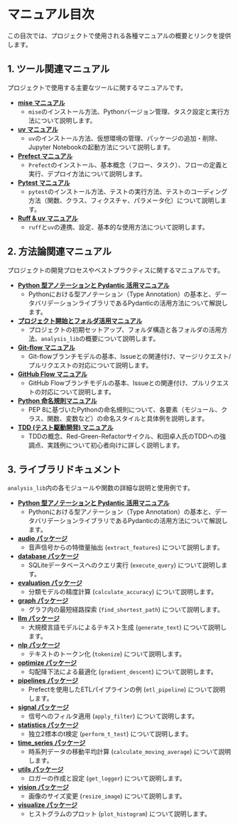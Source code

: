 # マニュアル目次

この目次では、プロジェクトで使用される各種マニュアルの概要とリンクを提供します。

## 1. ツール関連マニュアル

プロジェクトで使用する主要なツールに関するマニュアルです。

-   **[mise マニュアル](tools/mise_manual.md)**
    -   `mise`のインストール方法、Pythonバージョン管理、タスク設定と実行方法について説明します。
-   **[uv マニュアル](tools/uv_manual.md)**
    -   `uv`のインストール方法、仮想環境の管理、パッケージの追加・削除、Jupyter Notebookの起動方法について説明します。
-   **[Prefect マニュアル](tools/prefect_manual.md)**
    -   `Prefect`のインストール、基本概念（フロー、タスク）、フローの定義と実行、デプロイ方法について説明します。
-   **[Pytest マニュアル](tools/pytest_manual.md)**
    -   `pytest`のインストール方法、テストの実行方法、テストのコーディング方法（関数、クラス、フィクスチャ、パラメータ化）について説明します。
-   **[Ruff & uv マニュアル](tools/ruff_uv_manual.md)**
    -   `ruff`と`uv`の連携、設定、基本的な使用方法について説明します。

## 2. 方法論関連マニュアル

プロジェクトの開発プロセスやベストプラクティスに関するマニュアルです。

-   **[Python 型アノテーションと Pydantic 活用マニュアル](methodologies/python_typing_pydantic_manual.md)**
    -   Pythonにおける型アノテーション（Type Annotation）の基本と、データバリデーションライブラリであるPydanticの活用方法について解説します。
-   **[プロジェクト開始とフォルダ活用マニュアル](methodologies/getting_started_manual.md)**
    -   プロジェクトの初期セットアップ、フォルダ構造と各フォルダの活用方法、`analysis_lib`の概要について説明します。
-   **[Git-flow マニュアル](methodologies/git_flow_manual.md)**
    -   Git-flowブランチモデルの基本、Issueとの関連付け、マージリクエスト/プルリクエストの対応について説明します。
-   **[GitHub Flow マニュアル](methodologies/github_flow_manual.md)**
    -   GitHub Flowブランチモデルの基本、Issueとの関連付け、プルリクエストの対応について説明します。
-   **[Python 命名規則マニュアル](methodologies/python_naming_conventions_manual.md)**
    -   PEP 8に基づいたPythonの命名規則について、各要素（モジュール、クラス、関数、変数など）の命名スタイルと具体例を説明します。
-   **[TDD (テスト駆動開発) マニュアル](methodologies/tdd_manual.md)**
    -   TDDの概念、Red-Green-Refactorサイクル、和田卓人氏のTDDへの強調点、実践例について初心者向けに詳しく説明します。

## 3. ライブラリドキュメント

`analysis_lib`内の各モジュールや関数の詳細な説明と使用例です。

-   **[Python 型アノテーションと Pydantic 活用マニュアル](library_docs/python_typing_pydantic_manual.md)**
    -   Pythonにおける型アノテーション（Type Annotation）の基本と、データバリデーションライブラリであるPydanticの活用方法について解説します。
-   **[audio パッケージ](library_docs/audio_doc.md)**
    -   音声信号からの特徴量抽出 (`extract_features`) について説明します。
-   **[database パッケージ](library_docs/database_doc.md)**
    -   SQLiteデータベースへのクエリ実行 (`execute_query`) について説明します。
-   **[evaluation パッケージ](library_docs/evaluation_doc.md)**
    -   分類モデルの精度計算 (`calculate_accuracy`) について説明します。
-   **[graph パッケージ](library_docs/graph_doc.md)**
    -   グラフ内の最短経路探索 (`find_shortest_path`) について説明します。
-   **[llm パッケージ](library_docs/llm_doc.md)**
    -   大規模言語モデルによるテキスト生成 (`generate_text`) について説明します。
-   **[nlp パッケージ](library_docs/nlp_doc.md)**
    -   テキストのトークン化 (`tokenize`) について説明します。
-   **[optimize パッケージ](library_docs/optimize_doc.md)**
    -   勾配降下法による最適化 (`gradient_descent`) について説明します。
-   **[pipelines パッケージ](library_docs/pipelines_doc.md)**
    -   Prefectを使用したETLパイプラインの例 (`etl_pipeline`) について説明します。
-   **[signal パッケージ](library_docs/signal_doc.md)**
    -   信号へのフィルタ適用 (`apply_filter`) について説明します。
-   **[statistics パッケージ](library_docs/statistics_doc.md)**
    -   独立2標本のt検定 (`perform_t_test`) について説明します。
-   **[time_series パッケージ](library_docs/time_series_doc.md)**
    -   時系列データの移動平均計算 (`calculate_moving_average`) について説明します。
-   **[utils パッケージ](library_docs/utils_doc.md)**
    -   ロガーの作成と設定 (`get_logger`) について説明します。
-   **[vision パッケージ](library_docs/vision_doc.md)**
    -   画像のサイズ変更 (`resize_image`) について説明します。
-   **[visualize パッケージ](library_docs/visualize_doc.md)**
    -   ヒストグラムのプロット (`plot_histogram`) について説明します。

